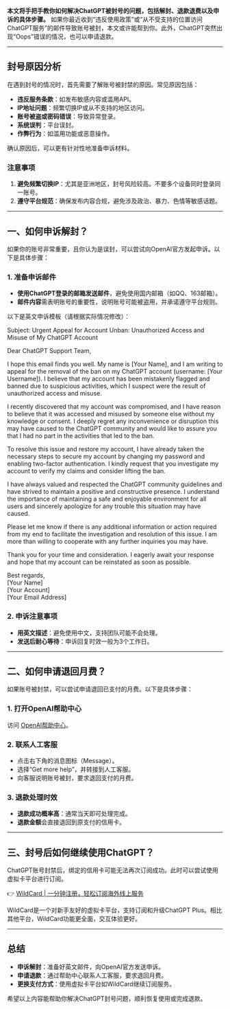 **本文将手把手教你如何解决ChatGPT被封号的问题，包括解封、退款退费以及申诉的具体步骤。** 如果你最近收到“违反使用政策”或“从不受支持的位置访问ChatGPT服务”的邮件导致账号被封，本文或许能帮到你。此外，ChatGPT突然出现“Oops”错误的情况，也可以申请退款。

---

## 封号原因分析

在遇到封号的情况时，首先需要了解账号被封禁的原因。常见原因包括：

- **违反服务条款**：如发布敏感内容或滥用API。
- **IP地址问题**：频繁切换IP或从不支持的地区访问。
- **账号被盗或密码错误**：导致异常登录。
- **系统误判**：平台误封。
- **作弊行为**：如滥用功能或恶意操作。

确认原因后，可以更有针对性地准备申诉材料。

### 注意事项

1. **避免频繁切换IP**：尤其是亚洲地区，封号风险较高。不要多个设备同时登录同一账号。
2. **遵守平台规范**：确保发布内容合规，避免涉及政治、暴力、色情等敏感话题。

---

## 一、如何申诉解封？

如果你的账号非常重要，且你认为是误封，可以尝试向OpenAI官方发起申诉。以下是具体步骤：

### 1. 准备申诉邮件

- **使用ChatGPT登录的邮箱发送邮件**，避免使用国内邮箱（如QQ、163邮箱）。
- **邮件内容**需表明账号的重要性，说明账号可能被盗用，并承诺遵守平台规则。

以下是英文申诉模板（请根据实际情况修改）：


Subject: Urgent Appeal for Account Unban: Unauthorized Access and Misuse of My ChatGPT Account

Dear ChatGPT Support Team,

I hope this email finds you well. My name is [Your Name], and I am writing to appeal for the removal of the ban on my ChatGPT account (username: [Your Username]). I believe that my account has been mistakenly flagged and banned due to suspicious activities, which I suspect were the result of unauthorized access and misuse.

I recently discovered that my account was compromised, and I have reason to believe that it was accessed and misused by someone else without my knowledge or consent. I deeply regret any inconvenience or disruption this may have caused to the ChatGPT community and would like to assure you that I had no part in the activities that led to the ban.

To resolve this issue and restore my account, I have already taken the necessary steps to secure my account by changing my password and enabling two-factor authentication. I kindly request that you investigate my account to verify my claims and consider lifting the ban.

I have always valued and respected the ChatGPT community guidelines and have strived to maintain a positive and constructive presence. I understand the importance of maintaining a safe and enjoyable environment for all users and sincerely apologize for any trouble this situation may have caused.

Please let me know if there is any additional information or action required from my end to facilitate the investigation and resolution of this issue. I am more than willing to cooperate with any further inquiries you may have.

Thank you for your time and consideration. I eagerly await your response and hope that my account can be reinstated as soon as possible.

Best regards,  
[Your Name]  
[Your Account]  
[Your Email Address]


### 2. 申诉注意事项

- **用英文描述**：避免使用中文，支持团队可能不会处理。
- **发送后耐心等待**：申诉回复时效一般为3个工作日。

---

## 二、如何申请退回月费？

如果账号被封禁，可以尝试申请退回已支付的月费。以下是具体步骤：

### 1. 打开OpenAI帮助中心

访问 [OpenAI帮助中心](https://help.openai.com)。

### 2. 联系人工客服

- 点击右下角的消息图标（Message）。
- 选择“Get more help”，并转接到人工客服。
- 向客服说明账号被封，要求退回支付的月费。

### 3. 退款处理时效

- **退款成功概率高**：通常当天即可处理完成。
- **退款金额**会直接退回到原支付的信用卡。

---

## 三、封号后如何继续使用ChatGPT？

ChatGPT账号封禁后，绑定的信用卡可能无法再次订阅成功。此时可以尝试使用虚拟卡平台进行订阅。

👉 [WildCard | 一分钟注册，轻松订阅海外线上服务](https://bit.ly/bewildcard)

WildCard是一个对新手友好的虚拟卡平台，支持订阅和升级ChatGPT Plus。相比其他平台，WildCard功能更全面，交互体验更好。

---

## 总结

- **申诉解封**：准备好英文邮件，向OpenAI官方发送申诉。
- **申请退款**：通过帮助中心联系人工客服，要求退回月费。
- **更换支付方式**：使用虚拟卡平台如WildCard继续订阅服务。

希望以上内容能帮助你解决ChatGPT封号问题，顺利恢复使用或完成退款。